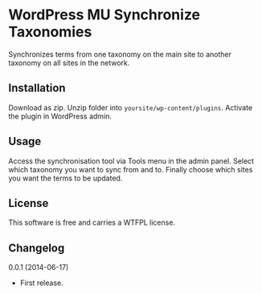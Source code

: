 WordPress MU Synchronize Taxonomies
===================================

Synchronizes terms from one taxonomy on the main site to another taxonomy on all sites in the network.


Installation
------------
Download as zip. Unzip folder into `yoursite/wp-content/plugins`. Activate the plugin in WordPress admin.


Usage
-----
Access the synchronisation tool via Tools menu in the admin panel. Select which taxonomy you want to sync from and to. Finally choose which sites you want the terms to be updated.


License
-------
This software is free and carries a WTFPL license.


Changelog
---------
0.0.1 (2014-06-17)
* First release.
